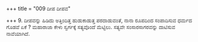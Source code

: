 +++
title = "009 ದೀಪ ದೀಪವ"

+++
9. ದೀಪವನ್ನು ಹಿಡಿದು ಅತ್ತಿಂದಿತ್ತ ಹುಡುಕಾಡುತ್ತ ಪರದಾಡುವಂತೆ, ನಾನಾ ರೂಪದಿಂದ ಸಂಪಾದಿಸುವ ಧರ್ಮದ ಗೊಡವೆ ಏಕೆ ? ಮಹಾರಾಜಾ ಕೇಳು ಸ್ವರ್ಗಕ್ಕೆ ಸತ್ಯವೊಂದೆ ಮೆಟ್ಟಿಲು. ಸತ್ಯವೇ ಸಂಸಾರಸಾಗರವನ್ನು ದಾಟಿಸುವ ನಾವೆಯಾಗಿದೆ.